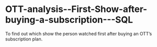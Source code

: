 # OTT-analysis--First-Show-after-buying-a-subscription---SQL
To find out which show the person watched first after buying an OTT’s subscription plan.
